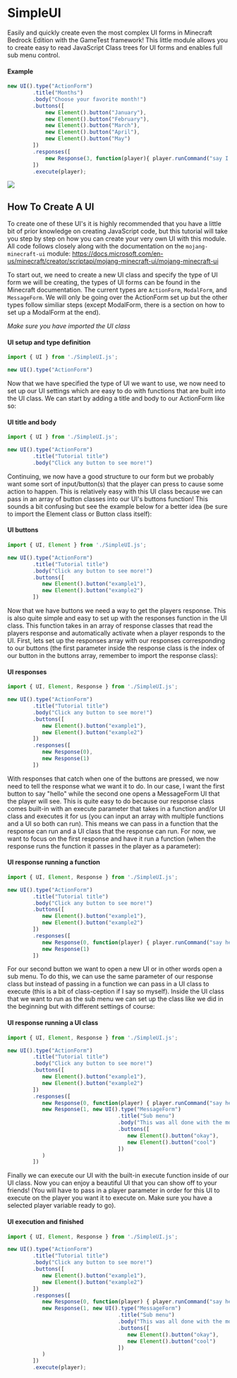 # SimpleUI
Easily and quickly create even the most complex UI forms in Minecraft Bedrock Edition with the GameTest framework! This little module allows you to create easy to read JavaScript Class trees for UI forms and enables full sub menu control.

#### Example
```javascript
new UI().type("ActionForm")
        .title("Months")
        .body("Choose your favorite month!")
        .buttons([
            new Element().button("January"),
            new Element().button("February"),
            new Element().button("March"),
            new Element().button("April"),
            new Element().button("May")
        ])
        .responses([
            new Response(3, function(player){ player.runCommand("say I like April too!") })
        ])
        .execute(player);
```
![](https://i.ibb.co/4pwtHSn/Capture3.png)

## How To Create A UI
To create one of these UI's it is highly recommended that you have a little bit of prior knowledge on creating JavaScript code, but this tutorial will take you step by step on how you can create your very own UI with this module. All code follows closely along with the documentation on the `mojang-minecraft-ui` module: https://docs.microsoft.com/en-us/minecraft/creator/scriptapi/mojang-minecraft-ui/mojang-minecraft-ui

To start out, we need to create a new UI class and specify the type of UI form we will be creating, the types of UI forms can be found in the Minecraft documentation. The current types are `ActionForm`, `ModalForm`, and `MessageForm`. We will only be going over the ActionForm set up but the other types follow similiar steps (except ModalForm, there is a section on how to set up a ModalForm at the end).

*Make sure you have imported the UI class*
#### UI setup and type definition
```javascript
import { UI } from './SimpleUI.js';

new UI().type("ActionForm")
```

Now that we have specified the type of UI we want to use, we now need to set up our UI settings which are easy to do with functions that are built into the UI class. We can start by adding a title and body to our ActionForm like so:

#### UI title and body
```javascript
import { UI } from './SimpleUI.js';

new UI().type("ActionForm")
        .title("Tutorial title")
        .body("Click any button to see more!")
```

Continuing, we now have a good structure to our form but we probably want some sort of input/button(s) that the player can press to cause some action to happen. This is relatively easy with this UI class because we can pass in an array of button classes into our UI's buttons function! This sounds a bit confusing but see the example below for a better idea (be sure to import the Element class or Button class itself):

#### UI buttons
```javascript
import { UI, Element } from './SimpleUI.js';

new UI().type("ActionForm")
        .title("Tutorial title")
        .body("Click any button to see more!")
        .buttons([
           new Element().button("example1"),
           new Element().button("example2")
        ])
```

Now that we have buttons we need a way to get the players response. This is also quite simple and easy to set up with the responses function in the UI class. This function takes in an array of response classes that read the players response and automatically activate when a player responds to the UI. First, lets set up the responses array with our responses corresponding to our buttons (the first parameter inside the response class is the index of our button in the buttons array, remember to import the response class):

#### UI responses
```javascript
import { UI, Element, Response } from './SimpleUI.js';

new UI().type("ActionForm")
        .title("Tutorial title")
        .body("Click any button to see more!")
        .buttons([
           new Element().button("example1"),
           new Element().button("example2")
        ])
        .responses([
           new Response(0),
           new Response(1)
        ])
```

With responses that catch when one of the buttons are pressed, we now need to tell the response what we want it to do. In our case, I want the first button to say "hello" while the second one opens a MessageForm UI that the player will see. This is quite easy to do because our response class comes built-in with an execute parameter that takes in a function and/or UI class and executes it for us (you can input an array with multiple functions and a UI so both can run). This means we can pass in a function that the response can run and a UI class that the response can run. For now, we want to focus on the first response and have it run a function (when the response runs the function it passes in the player as a parameter):

#### UI response running a function
```javascript
import { UI, Element, Response } from './SimpleUI.js';

new UI().type("ActionForm")
        .title("Tutorial title")
        .body("Click any button to see more!")
        .buttons([
           new Element().button("example1"),
           new Element().button("example2")
        ])
        .responses([
           new Response(0, function(player) { player.runCommand("say hello") }),
           new Response(1)
        ])
```

For our second button we want to open a new UI or in other words open a sub menu. To do this, we can use the same parameter of our response class but instead of passing in a function we can pass in a UI class to execute (this is a bit of class-ception if I say so myself). Inside the UI class that we want to run as the sub menu we can set up the class like we did in the beginning but with different settings of course:

#### UI response running a UI class
```javascript
import { UI, Element, Response } from './SimpleUI.js';

new UI().type("ActionForm")
        .title("Tutorial title")
        .body("Click any button to see more!")
        .buttons([
           new Element().button("example1"),
           new Element().button("example2")
        ])
        .responses([
           new Response(0, function(player) { player.runCommand("say hello") }),
           new Response(1, new UI().type("MessageForm")
                                   .title("Sub menu")
                                   .body("This was all done with the module created by: KillerCube")
                                   .buttons([
                                      new Element().button("okay"),
                                      new Element().button("cool")
                                   ])
           )
        ])
```

Finally we can execute our UI with the built-in execute function inside of our UI class. Now you can enjoy a beautiful UI that you can show off to your friends! (You will have to pass in a player parameter in order for this UI to execute on the player you want it to execute on. Make sure you have a selected player variable ready to go).

#### UI execution and finished
```javascript
import { UI, Element, Response } from './SimpleUI.js';

new UI().type("ActionForm")
        .title("Tutorial title")
        .body("Click any button to see more!")
        .buttons([
           new Element().button("example1"),
           new Element().button("example2")
        ])
        .responses([
           new Response(0, function(player) { player.runCommand("say hello") }),
           new Response(1, new UI().type("MessageForm")
                                   .title("Sub menu")
                                   .body("This was all done with the module created by: KillerCube")
                                   .buttons([
                                      new Element().button("okay"),
                                      new Element().button("cool")
                                   ])
           )
        ])
        .execute(player);
```
